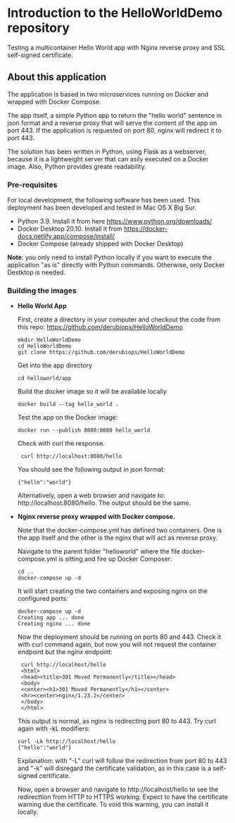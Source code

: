 # Introduction to the HelloWorldDemo repository

Testing a multicontainer Hello World app with Nginx reverse proxy and SSL self-signed certificate.


## About this application

The application is based in two microservices running on Docker and wrapped with Docker Compose.

The app itself, a simple Python app to return the "hello world" sentence in json format and a reverse proxy that will serve the content of the app on port 443. If the application is requested on port 80, nginx will redirect it to port 443.

The solution has been written in Python, using Flask as a webserver, because it is a lightweight server that can asily executed on a Docker image. Also, Python provides greate readability.


### Pre-requisites

For local development, the following software has been used. This deployment has been developed and tested in Mac OS X Big Sur.

- Python 3.9. Install it from here https://www.python.org/downloads/
- Docker Desktop 20.10. Install it from https://docker-docs.netlify.app/compose/install/
- Docker Compose (already shipped with Docker Desktop)

__Note__: you only need to install Python locally if you want to execute the application "as is" directly with Python commands. Otherwise, only Docker Destktop is needed.


### Building the images

- __Hello World App__

  First, create a directory in your computer and checkout the code from this repo: https://github.com/derubiops/HelloWorldDemo
  ```
  mkdir HelloWorldDemo
  cd HelloWorldDemo
  git clone https://github.com/derubiops/HelloWorldDemo
  ```

  Get into the app directory
  ```
  cd helloworld/app
  ```

  Build the docker image so it will be available locally
  ```
  docker build --tag hello_world .
  ```

  Test the app on the Docker image:
  ```
  docker run --publish 8080:8080 hello_world
  ```
  
  Check with curl the response. 
  ```
   curl http://localhost:8080/hello
  ```
  
  You should see the following output in json format:
   ```
  {"hello":"world"}
  ```
  
  Alternatively, open a web browser and navigate to: http://localhost:8080/hello. The output should be the same.  

  
- __Nginx reverse proxy wrapped with Docker compose.__

  Note that the docker-compose.yml has defined two containers. One is the app itself and the other is the nginx that will act as reverse proxy.

  Navigate to the parent folder "helloworld" where the file docker-compose.yml is sitting and fire up Docker Composer:
  ```
  cd ..
  docker-compose up -d
  ```
  
  It will start creating the two containers and exposing nginx on the configured ports:
  ```
  docker-compose up -d
  Creating app ... done
  Creating nginx ... done
  ```
  
  Now the deployment should be running on ports 80 and 443. Check it with curl command again, but now you will not request the container endpoint but the nginx endpoint:
  ```
   curl http://localhost/hello
   <html>
   <head><title>301 Moved Permanently</title></head>
   <body>
   <center><h1>301 Moved Permanently</h1></center>
   <hr><center>nginx/1.23.2</center>
   </body>
   </html>
  ```
  
  This output is normal, as nginx is redirecting port 80 to 443. Try curl again with -kL modifiers:
  ```
  curl -Lk http://localhost/hello
  {"hello":"world"}
  ```
  Explanation: with "-L" curl will follow the redirection from port 80 to 443 and "-k" will disregard the certificate validation, as in this case is a self-signed certificate.
  
  Now, open a browser and navigate to http://localhost/hello to see the redirecttion from HTTP to HTTPS working. Expect to have the certificate warning due the certificate. To void this warning, you can install it locally.
  
  
